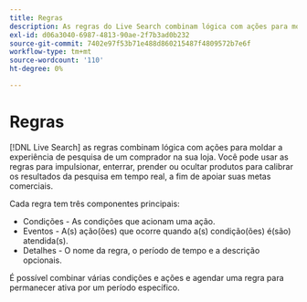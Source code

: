 ```yaml
---
title: Regras
description: As regras do Live Search combinam lógica com ações para moldar a experiência de compra.
exl-id: d06a3040-6987-4813-90ae-2f7b3ad0b232
source-git-commit: 7402e97f53b71e488d860215487f4809572b7e6f
workflow-type: tm+mt
source-wordcount: '110'
ht-degree: 0%

---
```


# Regras

[!DNL Live Search] as regras combinam lógica com ações para moldar a experiência de pesquisa de um comprador na sua loja. Você pode usar as regras para impulsionar, enterrar, prender ou ocultar produtos para calibrar os resultados da pesquisa em tempo real, a fim de apoiar suas metas comerciais.

Cada regra tem três componentes principais:

* Condições - As condições que acionam uma ação.
* Eventos - A(s) ação(ões) que ocorre quando a(s) condição(ões) é(são) atendida(s).
* Detalhes - O nome da regra, o período de tempo e a descrição opcionais.

É possível combinar várias condições e ações e agendar uma regra para permanecer ativa por um período específico.
